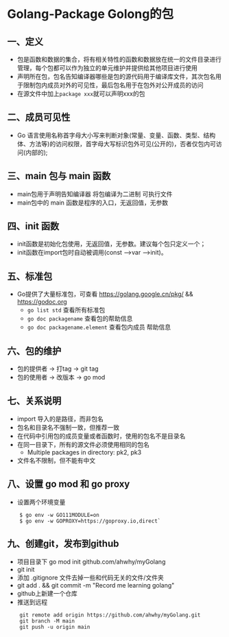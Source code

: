 # Golang-Package  Golong的包

## 一、定义
- 包是函数和数据的集合，将有相关特性的函数和数据放在统一的文件目录进行管理，每个包都可以作为独立的单元维护并提供给其他项目进行使用
- 声明所在包，包名告知编译器哪些是包的源代码用于编译库文件，其次包名用于限制包内成员对外的可见性，最后包名用于在包外对公开成员的访问
- 在源文件中加上`package xxx`就可以声明xxx的包
 
## 二、成员可见性
- Go 语言使用名称首字母大小写来判断对象(常量、变量、函数、类型、结构体、方法等)的访问权限，首字母大写标识包外可见(公开的)，否者仅包内可访问(内部的);

## 三、main 包与 main 函数
- main包用于声明告知编译器 将包编译为二进制 可执行文件
- main包中的 main 函数是程序的入口，无返回值，无参数

## 四、init 函数
- init函数是初始化包使用，无返回值，无参数。建议每个包只定义一个； 
- init函数在import包时自动被调用(const -->var -->init)。

## 五、标准包
- Go提供了大量标准包，可查看 https://golang.google.cn/pkg/ &&  https://godoc.org 
	- `go list std` 查看所有标准包
	- `go doc packagename` 查看包的帮助信息
	- `go doc packagename.element` 查看包内成员 帮助信息

## 六、包的维护
- 包的提供者 -> 打tag  -> git tag
- 包的使用者 -> 改版本 -> go mod

## 七、关系说明
- import 导入的是路径，而非包名
- 包名和目录名不强制一致，但推荐一致
- 在代码中引用包的成员变量或者函数时，使用的包名不是目录名
- 在同一目录下，所有的源文件必须使用相同的包名
	- Multiple packages in directory: pk2, pk3 
- 文件名不限制，但不能有中文

## 八、设置 go mod 和 go proxy
- 设置两个环境变量
```
	$ go env -w GO111MODULE=on
	$ go env -w GOPROXY=https://goproxy.io,direct`
```

## 九、创建git，发布到github
- 项目目录下 go mod init github.com/ahwhy/myGolang
- git init 
- 添加 .gitignore 文件去掉一些和代码无关的文件/文件夹
- git add . && git commit -m "Record me learning golang"
- github上新建一个仓库
- 推送到远程
```
	git remote add origin https://github.com/ahwhy/myGolang.git
	git branch -M main
	git push -u origin main
```

